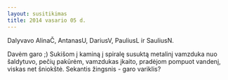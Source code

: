 ```yaml
---
layout: susitikimas
title: 2014 vasario 05 d.
---
```

Dalyvavo AlinaČ, AntanasU, DariusV, PauliusL ir SauliusN.


Davėm garo ;)
Sukišom į kaminą į spiralę susuktą metalinį vamzduka nuo šaldytuvo,
pečių pakūrėm, vamzdukas įkaito, pradėjom pompuot vandenį,
viskas net šniokštė. Sekantis žingsnis - garo variklis?

